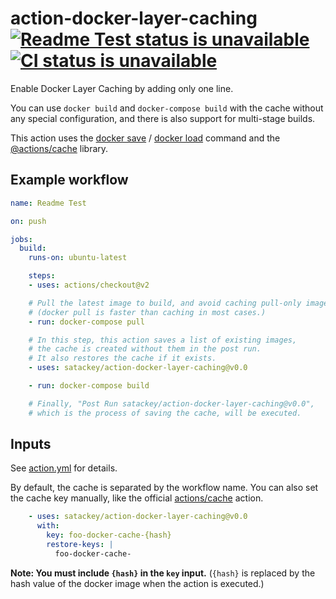 # action-docker-layer-caching [![Readme Test status is unavailable](https://github.com/satackey/action-docker-layer-caching/workflows/Readme%20Test/badge.svg)](https://github.com/satackey/action-docker-layer-caching/actions?query=workflow%3A%22Readme+Test%22) [![CI status is unavailable](https://github.com/satackey/action-docker-layer-caching/workflows/CI/badge.svg)](https://github.com/satackey/action-docker-layer-caching/actions?query=workflow%3ACI)

Enable Docker Layer Caching by adding only one line.

You can use `docker build` and `docker-compose build` with the cache without any special configuration,
and there is also support for multi-stage builds.

This action uses the [docker save](https://docs.docker.com/engine/reference/commandline/save/) / [docker load](https://docs.docker.com/engine/reference/commandline/load/) command and the [@actions/cache](https://www.npmjs.com/package/@actions/cache) library.


## Example workflow

```yaml
name: Readme Test

on: push

jobs:
  build:
    runs-on: ubuntu-latest

    steps:
    - uses: actions/checkout@v2

    # Pull the latest image to build, and avoid caching pull-only images.
    # (docker pull is faster than caching in most cases.)
    - run: docker-compose pull

    # In this step, this action saves a list of existing images,
    # the cache is created without them in the post run.
    # It also restores the cache if it exists.
    - uses: satackey/action-docker-layer-caching@v0.0

    - run: docker-compose build

    # Finally, "Post Run satackey/action-docker-layer-caching@v0.0",
    # which is the process of saving the cache, will be executed.
```


## Inputs

See [action.yml](./action.yml) for details.

By default, the cache is separated by the workflow name.
You can also set the cache key manually, like the official [actions/cache](https://github.com/actions/cache#usage) action.

```yaml
    - uses: satackey/action-docker-layer-caching@v0.0
      with:
        key: foo-docker-cache-{hash}
        restore-keys: |
          foo-docker-cache-
```

**Note: You must include `{hash}` in the `key` input.** (`{hash}` is replaced by the hash value of the docker image when the action is executed.)

